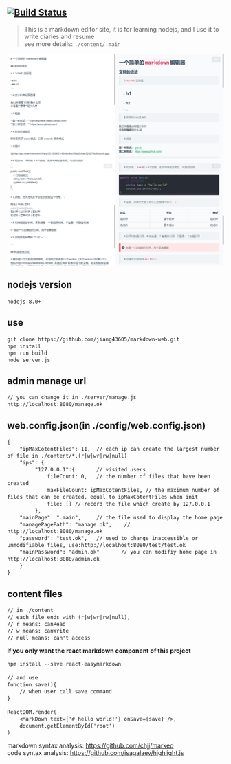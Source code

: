 [![Build Status](https://travis-ci.org/jiang43605/markdown-web.svg?branch=master)](https://travis-ci.org/jiang43605/markdown-web)
---
> This is a markdown editor site, it is for learning nodejs, and I use it to write diaries and resume  
> see more details: `./content/.main`

![](demo.png)
![](demo2.png)

## nodejs version
```
nodejs 8.0+
```

## use
```shell
git clone https://github.com/jiang43605/markdown-web.git
npm install
npm run build
node server.js
```

## admin manage url

```
// you can change it in ./server/manage.js
http://localhost:8080/manage.ok
```

## web.config.json(in ./config/web.config.json)

```
{
    "ipMaxCotentFiles": 11,  // each ip can create the largest number of file in ./content/*.(r|w|wr|rw|null)
    "ips": {
         "127.0.0.1":{       // visited users
             fileCount: 0,   // the number of files that have been created
             maxFileCount: ipMaxCotentFiles, // the maximum number of files that can be created, equal to ipMaxCotentFiles when init
             file: [] // record the file which create by 127.0.0.1
         },
    "mainPage": ".main",     // the file used to display the home page
    "managePagePath": "manage.ok",    // http://localhost:8080/manage.ok
    "password": "test.ok",   // used to change inaccessible or unmodifiable files, use:http://localhost:8080/test/test.ok
    "mainPassword": "admin.ok"       // you can modifiy home page in http://localhost:8080/admin.ok
    }
}
```

## content files

```
// in ./content
// each file ends with (r|w|wr|rw|null), 
// r means: canRead 
// w means: canWrite 
// null means: can't access
```

**if you only want the react markdown component of this project**
```
npm install --save react-easymarkdown

// and use
function save(){
    // when user call save command
}
 
ReactDOM.render(
    <MarkDown text={'# hello world!'} onSave={save} />,
    document.getElementById('root')
)
```

markdown syntax analysis: https://github.com/chjj/marked  
code syntax analysis: https://github.com/isagalaev/highlight.js
